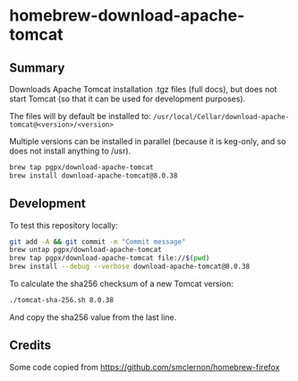 # homebrew-download-apache-tomcat

## Summary

Downloads Apache Tomcat installation .tgz files (full docs), but does not start Tomcat (so that it can be used for development purposes).

The files will by default be installed to: `/usr/local/Cellar/download-apache-tomcat@<version>/<version>`

Multiple versions can be installed in parallel (because it is keg-only, and so does not install anything to /usr).

```bash
brew tap pgpx/download-apache-tomcat
brew install download-apache-tomcat@8.0.38
```

## Development

To test this repository locally:

```bash
git add -A && git commit -m "Commit message"
brew untap pgpx/download-apache-tomcat
brew tap pgpx/download-apache-tomcat file://$(pwd)
brew install --debug --verbose download-apache-tomcat@8.0.38
```

To calculate the sha256 checksum of a new Tomcat version:

```bash
./tomcat-sha-256.sh 8.0.38
```

And copy the sha256 value from the last line.

## Credits

Some code copied from <https://github.com/smclernon/homebrew-firefox>